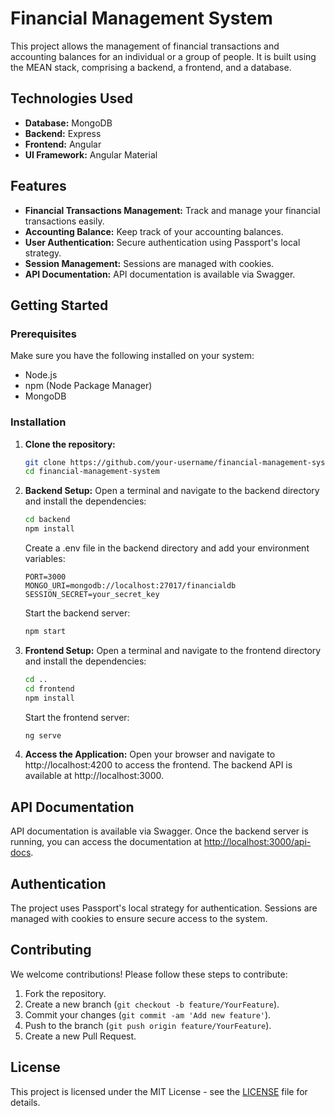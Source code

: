 # Financial Management System

This project allows the management of financial transactions and accounting balances for an individual or a group of people. It is built using the MEAN stack, comprising a backend, a frontend, and a database.

## Technologies Used

- **Database:** MongoDB
- **Backend:** Express
- **Frontend:** Angular
- **UI Framework:** Angular Material

## Features

- **Financial Transactions Management:** Track and manage your financial transactions easily.
- **Accounting Balance:** Keep track of your accounting balances.
- **User Authentication:** Secure authentication using Passport's local strategy.
- **Session Management:** Sessions are managed with cookies.
- **API Documentation:** API documentation is available via Swagger.

## Getting Started

### Prerequisites

Make sure you have the following installed on your system:

- Node.js
- npm (Node Package Manager)
- MongoDB

### Installation

1. **Clone the repository:**

   ```sh
   git clone https://github.com/your-username/financial-management-system.git
   cd financial-management-system
   ```

2. **Backend Setup:**
   Open a terminal and navigate to the backend directory and install the dependencies:

   ```sh
   cd backend
   npm install
   ```

   Create a .env file in the backend directory and add your environment variables:

   ```env
   PORT=3000
   MONGO_URI=mongodb://localhost:27017/financialdb
   SESSION_SECRET=your_secret_key
   ```

   Start the backend server:

   ```sh
   npm start
   ```

3. **Frontend Setup:**
   Open a terminal and navigate to the frontend directory and install the dependencies:

   ```sh
   cd ..
   cd frontend
   npm install
   ```

   Start the frontend server:

   ```sh
   ng serve
   ```

4. **Access the Application:**
   Open your browser and navigate to http://localhost:4200 to access the frontend.
   The backend API is available at http://localhost:3000.

## API Documentation

API documentation is available via Swagger. Once the backend server is running, you can access the documentation at [http://localhost:3000/api-docs](http://localhost:3000/api-docs).

## Authentication

The project uses Passport's local strategy for authentication. Sessions are managed with cookies to ensure secure access to the system.

## Contributing

We welcome contributions! Please follow these steps to contribute:

1. Fork the repository.
2. Create a new branch (`git checkout -b feature/YourFeature`).
3. Commit your changes (`git commit -am 'Add new feature'`).
4. Push to the branch (`git push origin feature/YourFeature`).
5. Create a new Pull Request.

## License

This project is licensed under the MIT License - see the [LICENSE](LICENSE) file for details.
